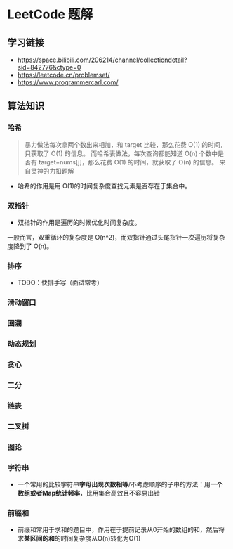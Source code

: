 # LeetCode 题解

## 学习链接

- <https://space.bilibili.com/206214/channel/collectiondetail?sid=842776&ctype=0>
- <https://leetcode.cn/problemset/>
- <https://www.programmercarl.com/>

## 算法知识

### 哈希

> 暴力做法每次拿两个数出来相加，和 target 比较，那么花费 O(1) 的时间，只获取了 O(1) 的信息。
> 而哈希表做法，每次查询都能知道 O(n) 个数中是否有 target−nums[j]，那么花费 O(1) 的时间，就获取了 O(n) 的信息。
> 来自灵神的力扣题解

- 哈希的作用是用 O(1)的时间复杂度查找元素是否存在于集合中。

### 双指针

- 双指针的作用是遍历的时候优化时间复杂度。

一般而言，双重循环的复杂度是 O(n^2)，而双指针通过头尾指针一次遍历将复杂度降到了 O(n)。

### 排序

- TODO：快排手写（面试常考）

### 滑动窗口

### 回溯

### 动态规划

### 贪心

### 二分

### 链表

### 二叉树

### 图论

### 字符串

- 一个常用的比较字符串**字母出现次数相等**/不考虑顺序的子串的方法：用**一个数组或者Map统计频率**，比用集合高效且不容易出错

### 前缀和

- 前缀和常用于求和的题目中，作用在于提前记录从0开始的数组的和，然后将求**某区间的和**的时间复杂度从O(n)转化为O(1)
